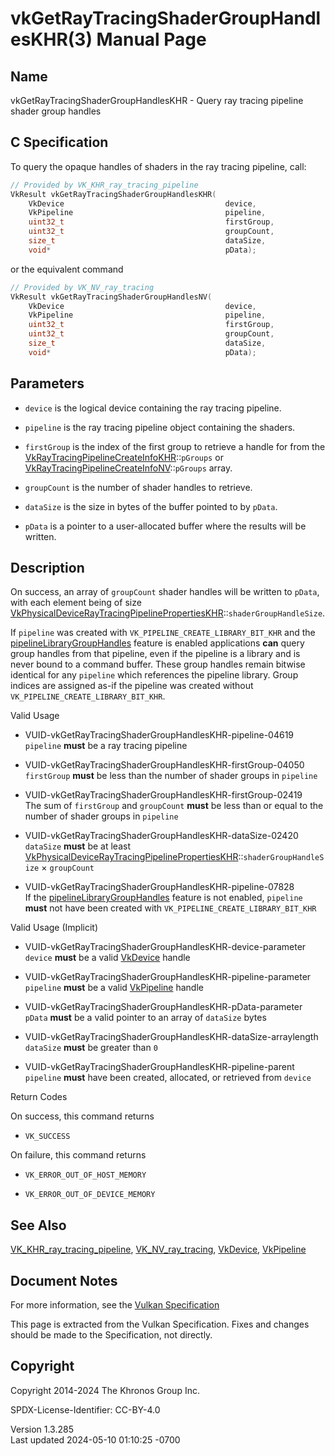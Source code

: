 # vkGetRayTracingShaderGroupHandlesKHR(3) Manual Page

## Name

vkGetRayTracingShaderGroupHandlesKHR - Query ray tracing pipeline shader
group handles



## <a href="#_c_specification" class="anchor"></a>C Specification

To query the opaque handles of shaders in the ray tracing pipeline,
call:

``` c
// Provided by VK_KHR_ray_tracing_pipeline
VkResult vkGetRayTracingShaderGroupHandlesKHR(
    VkDevice                                    device,
    VkPipeline                                  pipeline,
    uint32_t                                    firstGroup,
    uint32_t                                    groupCount,
    size_t                                      dataSize,
    void*                                       pData);
```

or the equivalent command

``` c
// Provided by VK_NV_ray_tracing
VkResult vkGetRayTracingShaderGroupHandlesNV(
    VkDevice                                    device,
    VkPipeline                                  pipeline,
    uint32_t                                    firstGroup,
    uint32_t                                    groupCount,
    size_t                                      dataSize,
    void*                                       pData);
```

## <a href="#_parameters" class="anchor"></a>Parameters

- `device` is the logical device containing the ray tracing pipeline.

- `pipeline` is the ray tracing pipeline object containing the shaders.

- `firstGroup` is the index of the first group to retrieve a handle for
  from the
  [VkRayTracingPipelineCreateInfoKHR](https://registry.khronos.org/vulkan/specs/1.3-extensions/man/html/VkRayTracingPipelineCreateInfoKHR.html)::`pGroups`
  or
  [VkRayTracingPipelineCreateInfoNV](https://registry.khronos.org/vulkan/specs/1.3-extensions/man/html/VkRayTracingPipelineCreateInfoNV.html)::`pGroups`
  array.

- `groupCount` is the number of shader handles to retrieve.

- `dataSize` is the size in bytes of the buffer pointed to by `pData`.

- `pData` is a pointer to a user-allocated buffer where the results will
  be written.

## <a href="#_description" class="anchor"></a>Description

On success, an array of `groupCount` shader handles will be written to
`pData`, with each element being of size
[VkPhysicalDeviceRayTracingPipelinePropertiesKHR](https://registry.khronos.org/vulkan/specs/1.3-extensions/man/html/VkPhysicalDeviceRayTracingPipelinePropertiesKHR.html)::`shaderGroupHandleSize`.

If `pipeline` was created with `VK_PIPELINE_CREATE_LIBRARY_BIT_KHR` and
the <a
href="https://registry.khronos.org/vulkan/specs/1.3-extensions/html/vkspec.html#features-pipelineLibraryGroupHandles"
target="_blank" rel="noopener">pipelineLibraryGroupHandles</a> feature
is enabled applications **can** query group handles from that pipeline,
even if the pipeline is a library and is never bound to a command
buffer. These group handles remain bitwise identical for any `pipeline`
which references the pipeline library. Group indices are assigned as-if
the pipeline was created without `VK_PIPELINE_CREATE_LIBRARY_BIT_KHR`.

Valid Usage

- <a href="#VUID-vkGetRayTracingShaderGroupHandlesKHR-pipeline-04619"
  id="VUID-vkGetRayTracingShaderGroupHandlesKHR-pipeline-04619"></a>
  VUID-vkGetRayTracingShaderGroupHandlesKHR-pipeline-04619  
  `pipeline` **must** be a ray tracing pipeline

- <a href="#VUID-vkGetRayTracingShaderGroupHandlesKHR-firstGroup-04050"
  id="VUID-vkGetRayTracingShaderGroupHandlesKHR-firstGroup-04050"></a>
  VUID-vkGetRayTracingShaderGroupHandlesKHR-firstGroup-04050  
  `firstGroup` **must** be less than the number of shader groups in
  `pipeline`

- <a href="#VUID-vkGetRayTracingShaderGroupHandlesKHR-firstGroup-02419"
  id="VUID-vkGetRayTracingShaderGroupHandlesKHR-firstGroup-02419"></a>
  VUID-vkGetRayTracingShaderGroupHandlesKHR-firstGroup-02419  
  The sum of `firstGroup` and `groupCount` **must** be less than or
  equal to the number of shader groups in `pipeline`

- <a href="#VUID-vkGetRayTracingShaderGroupHandlesKHR-dataSize-02420"
  id="VUID-vkGetRayTracingShaderGroupHandlesKHR-dataSize-02420"></a>
  VUID-vkGetRayTracingShaderGroupHandlesKHR-dataSize-02420  
  `dataSize` **must** be at least
  [VkPhysicalDeviceRayTracingPipelinePropertiesKHR](https://registry.khronos.org/vulkan/specs/1.3-extensions/man/html/VkPhysicalDeviceRayTracingPipelinePropertiesKHR.html)::`shaderGroupHandleSize`
  × `groupCount`

- <a href="#VUID-vkGetRayTracingShaderGroupHandlesKHR-pipeline-07828"
  id="VUID-vkGetRayTracingShaderGroupHandlesKHR-pipeline-07828"></a>
  VUID-vkGetRayTracingShaderGroupHandlesKHR-pipeline-07828  
  If the <a
  href="https://registry.khronos.org/vulkan/specs/1.3-extensions/html/vkspec.html#features-pipelineLibraryGroupHandles"
  target="_blank" rel="noopener">pipelineLibraryGroupHandles</a> feature
  is not enabled, `pipeline` **must** not have been created with
  `VK_PIPELINE_CREATE_LIBRARY_BIT_KHR`

Valid Usage (Implicit)

- <a href="#VUID-vkGetRayTracingShaderGroupHandlesKHR-device-parameter"
  id="VUID-vkGetRayTracingShaderGroupHandlesKHR-device-parameter"></a>
  VUID-vkGetRayTracingShaderGroupHandlesKHR-device-parameter  
  `device` **must** be a valid [VkDevice](https://registry.khronos.org/vulkan/specs/1.3-extensions/man/html/VkDevice.html) handle

- <a href="#VUID-vkGetRayTracingShaderGroupHandlesKHR-pipeline-parameter"
  id="VUID-vkGetRayTracingShaderGroupHandlesKHR-pipeline-parameter"></a>
  VUID-vkGetRayTracingShaderGroupHandlesKHR-pipeline-parameter  
  `pipeline` **must** be a valid [VkPipeline](https://registry.khronos.org/vulkan/specs/1.3-extensions/man/html/VkPipeline.html) handle

- <a href="#VUID-vkGetRayTracingShaderGroupHandlesKHR-pData-parameter"
  id="VUID-vkGetRayTracingShaderGroupHandlesKHR-pData-parameter"></a>
  VUID-vkGetRayTracingShaderGroupHandlesKHR-pData-parameter  
  `pData` **must** be a valid pointer to an array of `dataSize` bytes

- <a
  href="#VUID-vkGetRayTracingShaderGroupHandlesKHR-dataSize-arraylength"
  id="VUID-vkGetRayTracingShaderGroupHandlesKHR-dataSize-arraylength"></a>
  VUID-vkGetRayTracingShaderGroupHandlesKHR-dataSize-arraylength  
  `dataSize` **must** be greater than `0`

- <a href="#VUID-vkGetRayTracingShaderGroupHandlesKHR-pipeline-parent"
  id="VUID-vkGetRayTracingShaderGroupHandlesKHR-pipeline-parent"></a>
  VUID-vkGetRayTracingShaderGroupHandlesKHR-pipeline-parent  
  `pipeline` **must** have been created, allocated, or retrieved from
  `device`

Return Codes

On success, this command returns  
- `VK_SUCCESS`

On failure, this command returns  
- `VK_ERROR_OUT_OF_HOST_MEMORY`

- `VK_ERROR_OUT_OF_DEVICE_MEMORY`

## <a href="#_see_also" class="anchor"></a>See Also

[VK_KHR_ray_tracing_pipeline](https://registry.khronos.org/vulkan/specs/1.3-extensions/man/html/VK_KHR_ray_tracing_pipeline.html),
[VK_NV_ray_tracing](https://registry.khronos.org/vulkan/specs/1.3-extensions/man/html/VK_NV_ray_tracing.html), [VkDevice](https://registry.khronos.org/vulkan/specs/1.3-extensions/man/html/VkDevice.html),
[VkPipeline](https://registry.khronos.org/vulkan/specs/1.3-extensions/man/html/VkPipeline.html)

## <a href="#_document_notes" class="anchor"></a>Document Notes

For more information, see the <a
href="https://registry.khronos.org/vulkan/specs/1.3-extensions/html/vkspec.html#vkGetRayTracingShaderGroupHandlesKHR"
target="_blank" rel="noopener">Vulkan Specification</a>

This page is extracted from the Vulkan Specification. Fixes and changes
should be made to the Specification, not directly.

## <a href="#_copyright" class="anchor"></a>Copyright

Copyright 2014-2024 The Khronos Group Inc.

SPDX-License-Identifier: CC-BY-4.0

Version 1.3.285  
Last updated 2024-05-10 01:10:25 -0700
